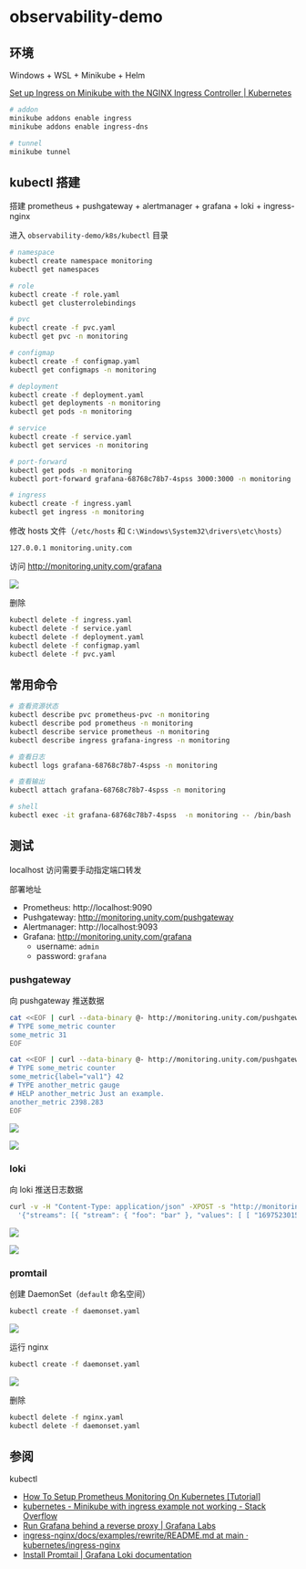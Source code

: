 # observability-demo

## 环境

Windows + WSL + Minikube + Helm

[Set up Ingress on Minikube with the NGINX Ingress Controller | Kubernetes](https://kubernetes.io/docs/tasks/access-application-cluster/ingress-minikube/)

```bash
# addon
minikube addons enable ingress
minikube addons enable ingress-dns

# tunnel
minikube tunnel
```

## kubectl 搭建

搭建 prometheus + pushgateway + alertmanager + grafana + loki + ingress-nginx

进入 `observability-demo/k8s/kubectl` 目录

```bash
# namespace
kubectl create namespace monitoring
kubectl get namespaces

# role
kubectl create -f role.yaml
kubectl get clusterrolebindings

# pvc
kubectl create -f pvc.yaml
kubectl get pvc -n monitoring

# configmap
kubectl create -f configmap.yaml
kubectl get configmaps -n monitoring

# deployment
kubectl create -f deployment.yaml
kubectl get deployments -n monitoring
kubectl get pods -n monitoring

# service
kubectl create -f service.yaml
kubectl get services -n monitoring

# port-forward
kubectl get pods -n monitoring
kubectl port-forward grafana-68768c78b7-4spss 3000:3000 -n monitoring

# ingress
kubectl create -f ingress.yaml
kubectl get ingress -n monitoring
```

修改 hosts 文件（`/etc/hosts` 和 `C:\Windows\System32\drivers\etc\hosts`）

```
127.0.0.1 monitoring.unity.com
```

访问 http://monitoring.unity.com/grafana

![](images/grafana.png)

删除

```bash
kubectl delete -f ingress.yaml
kubectl delete -f service.yaml
kubectl delete -f deployment.yaml
kubectl delete -f configmap.yaml
kubectl delete -f pvc.yaml
```

## 常用命令

```bash
# 查看资源状态
kubectl describe pvc prometheus-pvc -n monitoring
kubectl describe pod prometheus -n monitoring
kubectl describe service prometheus -n monitoring
kubectl describe ingress grafana-ingress -n monitoring

# 查看日志
kubectl logs grafana-68768c78b7-4spss -n monitoring

# 查看输出
kubectl attach grafana-68768c78b7-4spss -n monitoring

# shell
kubectl exec -it grafana-68768c78b7-4spss  -n monitoring -- /bin/bash
```

## 测试

localhost 访问需要手动指定端口转发

部署地址
- Prometheus: http://localhost:9090
- Pushgateway: http://monitoring.unity.com/pushgateway
- Alertmanager: http://localhost:9093
- Grafana: http://monitoring.unity.com/grafana
  - username: `admin`
  - password: `grafana`

### pushgateway

向 pushgateway 推送数据

```bash
cat <<EOF | curl --data-binary @- http://monitoring.unity.com/pushgateway/metrics/job/some_job
# TYPE some_metric counter
some_metric 31
EOF

cat <<EOF | curl --data-binary @- http://monitoring.unity.com/pushgateway/metrics/job/some_job/instance/some_instance
# TYPE some_metric counter
some_metric{label="val1"} 42
# TYPE another_metric gauge
# HELP another_metric Just an example.
another_metric 2398.283
EOF
```

![](images/pushgateway.png)

![](images/grafana-metric.png)

### loki

向 loki 推送日志数据

```bash
curl -v -H "Content-Type: application/json" -XPOST -s "http://monitoring.unity.com/loki/loki/api/v1/push" --data-raw \
  '{"streams": [{ "stream": { "foo": "bar" }, "values": [ [ "1697523015000000000", "fizzbuzz" ] ] }]}'
```

![](images/loki-post.png)

![](images/grafana-loki.png)


### promtail

创建 DaemonSet（`default` 命名空间）

```bash
kubectl create -f daemonset.yaml
```

![](images/promtail-daemonset.png)

运行 nginx

```bash
kubectl create -f daemonset.yaml
```

![](images/promtail-nginx.png)

删除

```bash
kubectl delete -f nginx.yaml
kubectl delete -f daemonset.yaml
```

## 参阅

kubectl
- [How To Setup Prometheus Monitoring On Kubernetes [Tutorial]](https://devopscube.com/setup-prometheus-monitoring-on-kubernetes/)
- [kubernetes - Minikube with ingress example not working - Stack Overflow](https://stackoverflow.com/questions/58561682/minikube-with-ingress-example-not-working)
- [Run Grafana behind a reverse proxy | Grafana Labs](https://grafana.com/tutorials/run-grafana-behind-a-proxy/)
- [ingress-nginx/docs/examples/rewrite/README.md at main · kubernetes/ingress-nginx](https://github.com/kubernetes/ingress-nginx/blob/main/docs/examples/rewrite/README.md)
- [Install Promtail | Grafana Loki documentation](https://grafana.com/docs/loki/latest/send-data/promtail/installation/)
